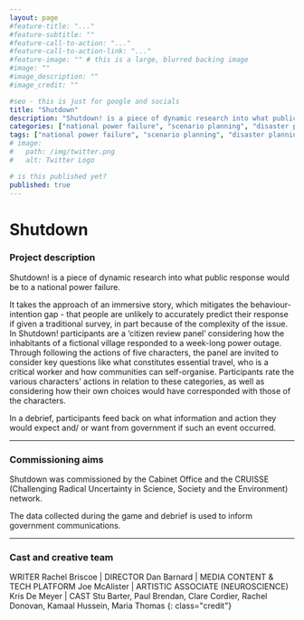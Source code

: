 ```yaml
---
layout: page
#feature-title: "..."
#feature-subtitle: ""
#feature-call-to-action: "..."
#feature-call-to-action-link: "..."
#feature-image: "" # this is a large, blurred backing image
#image: ""
#image_description: ""
#image_credit: ""

#seo - this is just for google and socials
title: "Shutdown"
description: "Shutdown! is a piece of dynamic research into what public response would be to a national power failure. The data collected during the game and debrief is used to inform government communications."
categories: ["national power failure", "scenario planning", "disaster planning", "immersive learning", "consultation", "focus group", "UCL"]
tags: ["national power failure", "scenario planning", "disaster planning", "immersive learning", "consultation", "focus group", "UCL"]
# image:
#   path: /img/twitter.png
#   alt: Twitter Logo

# is this published yet?
published: true
---
```


# Shutdown

### Project description

Shutdown! is a piece of dynamic research into what public response would be to a national power failure.

It takes the approach of an immersive story, which mitigates the behaviour-intention gap - that people are unlikely to accurately predict their response if given a traditional survey, in part because of the complexity of the issue. In Shutdown! participants are a ‘citizen review panel’ considering how the inhabitants of a fictional village responded to a week-long power outage. Through following the actions of five characters, the panel are invited to consider key questions like what constitutes essential travel, who is a critical worker and how communities can self-organise. Participants rate the various characters’ actions in relation to these categories, as well as considering how their own choices would have corresponded with those of the characters. 

In a debrief, participants feed back on what information and action they would expect and/ or want from government if such an event occurred.

---

### Commissioning aims

Shutdown was commissioned by the Cabinet Office and the CRUISSE (Challenging Radical Uncertainty in Science, Society and the Environment) network.

The data collected during the game and debrief is used to inform government communications.

---

### Cast and creative team

WRITER Rachel Briscoe \| DIRECTOR Dan Barnard \| MEDIA CONTENT & TECH PLATFORM Joe McAlister \| ARTISTIC ASSOCIATE (NEUROSCIENCE) Kris De Meyer \| CAST Stu Barter, Paul Brendan, Clare Cordier, Rachel Donovan, Kamaal Hussein, Maria Thomas
{: class="credit"}
